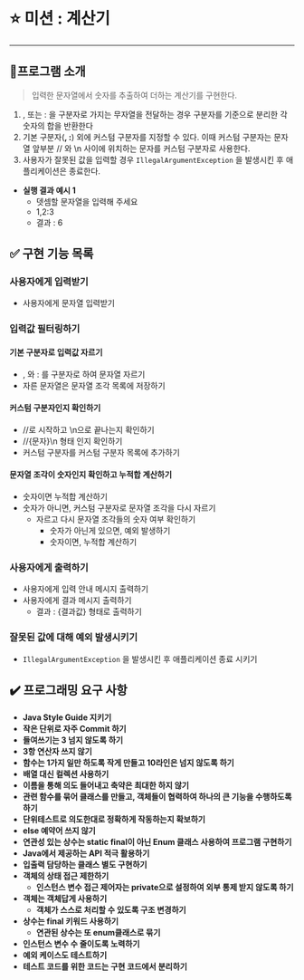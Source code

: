 # ⭐ 미션 : 계산기

---

## 📢프로그램 소개

> 입력한 문자열에서 숫자를 추출하여 더하는 계산기를 구현한다.

1. , 또는 : 을 구분자로 가지는 무자열을 전달하는 경우 구분자를 기준으로 분리한 각 숫자의 합을 반환한다
2. 기본 구분자(**, :**) 외에 커스텀 구분자를 지정할 수 있다. 이때 커스텀 구분자는 문자열 앞부분 // 와 \n 사이에 위치하는 문자를 커스텀 구분자로 사용한다.
3. 사용자가 잘못된 값을 입력할 경우 `IllegalArgumentException` 을 발생시킨 후 애플리케이션은 종료한다.

* **실행 결과 예시 1**
    - 뎃셈할 문자열을 입력해 주세요
    - 1,2:3
    - 결과 : 6

## ✅ 구현 기능 목록

### 사용자에게 입력받기

- 사용자에게 문자열 입력받기

### 입력값 필터링하기

#### 기본 구분자로 입력값 자르기

- , 와 : 를 구분자로 하여 문자열 자르기
- 자른 문자열은 문자열 조각 목록에 저장하기

#### 커스텀 구분자인지 확인하기

- //로 시작하고 \n으로 끝나는지 확인하기
- //{문자}\n 형태 인지 확인하기
- 커스텀 구분자를 커스텀 구분자 목록에 추가하기

#### 문자열 조각이 숫자인지 확인하고 누적합 계산하기

- 숫자이면 누적합 계산하기
- 숫자가 아니면, 커스텀 구분자로 문자열 조각을 다시 자르기
    - 자르고 다시 문자열 조각들의 숫자 여부 확인하기
        - 숫자가 아닌게 있으면, 예외 발생하기
        - 숫자이면, 누적합 계산하기

### 사용자에게 출력하기

- 사용자에게 입력 안내 메시지 출력하기
- 사용자에게 결과 메시지 출력하기
    - 결과 : {결과값} 형태로 출력하기

### 잘못된 값에 대해 예외 발생시키기

- `IllegalArgumentException` 을 발생시킨 후 애플리케이션 종료 시키기

## ✔️ 프로그래밍 요구 사항

- **Java Style Guide 지키기**
- **작은 단위로 자주 Commit 하기**
- **들여쓰기는 3 넘지 않도록 하기**
- **3항 연산자 쓰지 않기**
- **함수는 1가지 일만 하도록 작게 만들고 10라인은 넘지 않도록 하기**
- **배열 대신 컬렉션 사용하기**
- **이름을 통해 의도 들어내고 축약은 최대한 하지 않기**
- **관련 함수를 묶어 클래스를 만들고, 객체들이 협력하여 하나의 큰 기능을 수행하도록 하기**
- **단위테스트로 의도한대로 정확하게 작동하는지 확보하기**
- **else 예약어 쓰지 않기**
- **연관성 있는 상수는 static final이 아닌 Enum 클래스 사용하여 프로그램 구현하기**
- **Java에서 제공하는 API 적극 활용하기**
- **입출력 담당하는 클래스 별도 구현하기**
- **객체의 상태 접근 제한하기**
    - **인스턴스 변수 접근 제어자는 private으로 설정하여 외부 통제 받지 않도록 하기**
- **객체는 객체답게 사용하기**
    - **객체가 스스로 처리할 수 있도록 구조 변경하기**
- **상수는 final 키워드 사용하기**
    - **연관된 상수는 또 enum클래스로 묶기**
- **인스턴스 변수 수 줄이도록 노력하기**
- **예외 케이스도 테스트하기**
- **테스트 코드를 위한 코드는 구현 코드에서 분리하기**